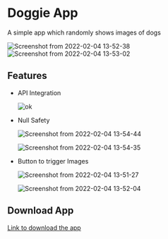 # Doggie App

A simple app which randomly shows images of dogs

![Screenshot from 2022-02-04 13-52-38](https://user-images.githubusercontent.com/48175345/152495770-0fddf5ba-e813-4f5e-9bd2-1878b151660c.png) ![Screenshot from 2022-02-04 13-53-02](https://user-images.githubusercontent.com/48175345/152495796-f4f3f330-6c4a-4f3f-ac8b-1b8913b449c7.png)

## Features

* API Integration
 
  ![ok](https://user-images.githubusercontent.com/48175345/152495452-3f92ab11-10b2-4f4e-b849-e1d822e19e98.png)

* Null Safety
 
  ![Screenshot from 2022-02-04 13-54-44](https://user-images.githubusercontent.com/48175345/152495966-901d4096-31b8-4382-8b02-b264e9197f39.png)

  ![Screenshot from 2022-02-04 13-54-35](https://user-images.githubusercontent.com/48175345/152495956-26bb6f87-8c3e-4865-9e62-dfecfd799dd9.png)



* Button to trigger Images

  ![Screenshot from 2022-02-04 13-51-27](https://user-images.githubusercontent.com/48175345/152495583-f4b4dffc-c586-425b-9f8e-4ae1b5949145.png)

  ![Screenshot from 2022-02-04 13-52-04](https://user-images.githubusercontent.com/48175345/152495656-b6397289-0783-4572-86ec-24b4084478f7.png)

## Download App
 
 [Link to download the app](https://github.com/VinuBalagopalAP/doggie_app/releases/download/v-1.0/Doggie.App.apk)
